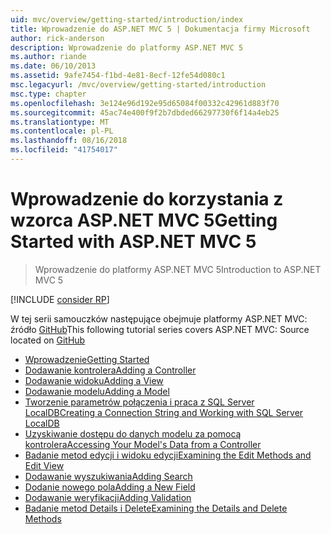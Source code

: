 ```yaml
---
uid: mvc/overview/getting-started/introduction/index
title: Wprowadzenie do ASP.NET MVC 5 | Dokumentacja firmy Microsoft
author: rick-anderson
description: Wprowadzenie do platformy ASP.NET MVC 5
ms.author: riande
ms.date: 06/10/2013
ms.assetid: 9afe7454-f1bd-4e81-8ecf-12fe54d080c1
msc.legacyurl: /mvc/overview/getting-started/introduction
msc.type: chapter
ms.openlocfilehash: 3e124e96d192e95d65084f00332c42961d883f70
ms.sourcegitcommit: 45ac74e400f9f2b7dbded66297730f6f14a4eb25
ms.translationtype: MT
ms.contentlocale: pl-PL
ms.lasthandoff: 08/16/2018
ms.locfileid: "41754017"
---
```

<a name="getting-started-with-aspnet-mvc-5"></a><span data-ttu-id="fce96-103">Wprowadzenie do korzystania z wzorca ASP.NET MVC 5</span><span class="sxs-lookup"><span data-stu-id="fce96-103">Getting Started with ASP.NET MVC 5</span></span>
====================
> <span data-ttu-id="fce96-104">Wprowadzenie do platformy ASP.NET MVC 5</span><span class="sxs-lookup"><span data-stu-id="fce96-104">Introduction to ASP.NET MVC 5</span></span>

[!INCLUDE [consider RP](../../../../includes/razor.md)]

<span data-ttu-id="fce96-105">W tej serii samouczków następujące obejmuje platformy ASP.NET MVC: źródło [GitHub](https://github.com/aspnet/Docs/tree/master/aspnet/mvc/overview/getting-started/introduction/sample/MvcMovie/MvcMovie)</span><span class="sxs-lookup"><span data-stu-id="fce96-105">This following tutorial series covers ASP.NET MVC: Source located on [GitHub](https://github.com/aspnet/Docs/tree/master/aspnet/mvc/overview/getting-started/introduction/sample/MvcMovie/MvcMovie)</span></span>

- [<span data-ttu-id="fce96-106">Wprowadzenie</span><span class="sxs-lookup"><span data-stu-id="fce96-106">Getting Started</span></span>](getting-started.md)
- [<span data-ttu-id="fce96-107">Dodawanie kontrolera</span><span class="sxs-lookup"><span data-stu-id="fce96-107">Adding a Controller</span></span>](adding-a-controller.md)
- [<span data-ttu-id="fce96-108">Dodawanie widoku</span><span class="sxs-lookup"><span data-stu-id="fce96-108">Adding a View</span></span>](adding-a-view.md)
- [<span data-ttu-id="fce96-109">Dodawanie modelu</span><span class="sxs-lookup"><span data-stu-id="fce96-109">Adding a Model</span></span>](adding-a-model.md)
- [<span data-ttu-id="fce96-110">Tworzenie parametrów połączenia i praca z SQL Server LocalDB</span><span class="sxs-lookup"><span data-stu-id="fce96-110">Creating a Connection String and Working with SQL Server LocalDB</span></span>](creating-a-connection-string.md)
- [<span data-ttu-id="fce96-111">Uzyskiwanie dostępu do danych modelu za pomocą kontrolera</span><span class="sxs-lookup"><span data-stu-id="fce96-111">Accessing Your Model's Data from a Controller</span></span>](accessing-your-models-data-from-a-controller.md)
- [<span data-ttu-id="fce96-112">Badanie metod edycji i widoku edycji</span><span class="sxs-lookup"><span data-stu-id="fce96-112">Examining the Edit Methods and Edit View</span></span>](examining-the-edit-methods-and-edit-view.md)
- [<span data-ttu-id="fce96-113">Dodawanie wyszukiwania</span><span class="sxs-lookup"><span data-stu-id="fce96-113">Adding Search</span></span>](adding-search.md)
- [<span data-ttu-id="fce96-114">Dodanie nowego pola</span><span class="sxs-lookup"><span data-stu-id="fce96-114">Adding a New Field</span></span>](adding-a-new-field.md)
- [<span data-ttu-id="fce96-115">Dodawanie weryfikacji</span><span class="sxs-lookup"><span data-stu-id="fce96-115">Adding Validation</span></span>](adding-validation.md)
- [<span data-ttu-id="fce96-116">Badanie metod Details i Delete</span><span class="sxs-lookup"><span data-stu-id="fce96-116">Examining the Details and Delete Methods</span></span>](examining-the-details-and-delete-methods.md)

